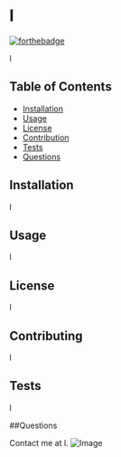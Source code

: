 # l
[![forthebadge](https://forthebadge.com/images/badges/built-with-love.svg)](https://forthebadge.com)

l

## Table of Contents

* [Installation](#Installation) 
* [Usage](#Usage)
* [License](#License)
* [Contribution](#Contribution)
* [Tests](#Tests)
* [Questions](#Questions)


## Installation

l


## Usage

l


## License

l


## Contributing

l

## Tests

l

##Questions 

Contact me at l.
![Image](undefined)
